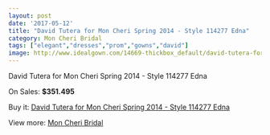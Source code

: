 ```yaml
---
layout: post
date: '2017-05-12'
title: "David Tutera for Mon Cheri Spring 2014 - Style 114277 Edna"
category: Mon Cheri Bridal
tags: ["elegant","dresses","prom","gowns","david"]
image: http://www.idealgown.com/14669-thickbox_default/david-tutera-for-mon-cheri-spring-2014-style-114277-edna.jpg
---
```

David Tutera for Mon Cheri Spring 2014 - Style 114277 Edna

On Sales: **$351.495**
<a href="https://www.idealgown.com/en/mon-cheri-bridal/5890-david-tutera-for-mon-cheri-spring-2014-style-114277-edna.html"><amp-img layout="responsive" width="600" height="600" src="//www.idealgown.com/14669-thickbox_default/david-tutera-for-mon-cheri-spring-2014-style-114277-edna.jpg" alt="David Tutera for Mon Cheri Spring 2014 - Style 114277 Edna 0" /></a>
<a href="https://www.idealgown.com/en/mon-cheri-bridal/5890-david-tutera-for-mon-cheri-spring-2014-style-114277-edna.html"><amp-img layout="responsive" width="600" height="600" src="//www.idealgown.com/14670-thickbox_default/david-tutera-for-mon-cheri-spring-2014-style-114277-edna.jpg" alt="David Tutera for Mon Cheri Spring 2014 - Style 114277 Edna 1" /></a>

Buy it: [David Tutera for Mon Cheri Spring 2014 - Style 114277 Edna](https://www.idealgown.com/en/mon-cheri-bridal/5890-david-tutera-for-mon-cheri-spring-2014-style-114277-edna.html "David Tutera for Mon Cheri Spring 2014 - Style 114277 Edna")

View more: [Mon Cheri Bridal](https://www.idealgown.com/en/88-mon-cheri-bridal "Mon Cheri Bridal")